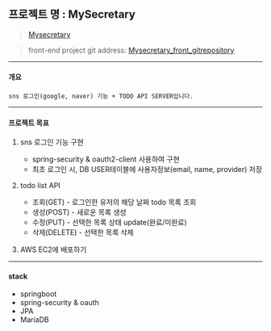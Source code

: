 ## 프로젝트 명 : MySecretary

> [Mysecretary](http://ec2-13-209-26-145.ap-northeast-2.compute.amazonaws.com/, "project")

> front-end project git address: [Mysecretary_front_gitrepository](https://github.com/pgh7659/mini-mysecretary-frontend, "front link")

----------
#### 개요

```
sns 로그인(google, naver) 기능 + TODO API SERVER입니다.
```

----------
#### 프로젝트 목표

1. sns 로그인 기능 구현
    - spring-security & oauth2-client 사용하여 구현
    - 최초 로그인 시, DB USER테이블에 사용자정보(email, name, provider) 저장
    


2. todo list API 
    - 조회(GET) - 로그인한 유저의 해당 날짜 todo 목록 조회
    - 생성(POST) - 새로운 목록 생성
    - 수정(PUT) - 선택한 목록 상태 update(완료/미완료)
    - 삭제(DELETE) - 선택한 목록 삭제    


   
3. AWS EC2에 배포하기
----------
#### stack

- springboot
- spring-security & oauth
- JPA
- MariaDB
